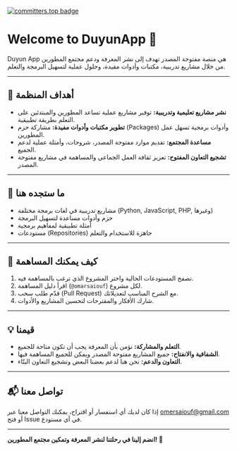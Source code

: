 [![committers.top badge](https://org-badge.committers.top/syria/DuyunApp.svg)](https://org-badge.committers.top/syria/DuyunApp)

# Welcome to DuyunApp 🌟

Duyun App هي منصة مفتوحة المصدر تهدف إلى نشر المعرفة ودعم مجتمع المطورين من خلال مشاريع تدريبية، مكتبات وأدوات مفيدة، وحلول عملية لتسهيل البرمجة والتعلم.

---

## 🎯 أهداف المنظمة

- **نشر مشاريع تعليمية وتدريبية:** توفير مشاريع عملية تساعد المطورين والمبتدئين على التعلم بطريقة تطبيقية.
- **تطوير مكتبات وأدوات مفيدة:** مشاركة حزم (Packages) وأدوات برمجية تسهل عمل المطورين.
- **مساعدة المجتمع:** تقديم موارد مفتوحة المصدر، شروحات، وأمثلة عملية لدعم الجميع.
- **تشجيع التعاون المفتوح:** تعزيز ثقافة العمل الجماعي والمساهمة في مشاريع مفتوحة المصدر.

---

## 📂 ما ستجده هنا

- مشاريع تدريبية في لغات برمجة مختلفة (Python, JavaScript, PHP, وغيرها)
- حزم وأدوات مساعدة لتسهيل البرمجة
- أمثلة تطبيقية لمفاهيم برمجية
- مستودعات (Repositories) جاهزة للاستخدام والتعلم

---

## 🤝 كيف يمكنك المساهمة

1. تصفح المستودعات الحالية واختر المشروع الذي ترغب بالمساهمة فيه.
2. اقرأ دليل المساهمة (`@omarsaiouf`) لكل مشروع.
3. قدّم طلب سحب (Pull Request) مع الشرح المناسب لتعديلاتك.
4. شارك الأفكار والمقترحات لتحسين المشاريع والأدوات.

---

## 💡 قيمنا

- **التعلم والمشاركة:** نؤمن بأن المعرفة يجب أن تكون متاحة للجميع.
- **الشفافية والانفتاح:** جميع المشاريع مفتوحة المصدر ويمكن للجميع المساهمة فيها.
- **التعاون والدعم:** نحن هنا لدعم بعضنا البعض وتشجيع التعاون البنّاء.

---

## 📬 تواصل معنا

إذا كان لديك أي استفسار أو اقتراح، يمكنك التواصل معنا عبر omersaiouf@gmail.com أو فتح Issue في أي مستودع.

---

**انضم إلينا في رحلتنا لنشر المعرفة وتمكين مجتمع المطورين! 🚀**
